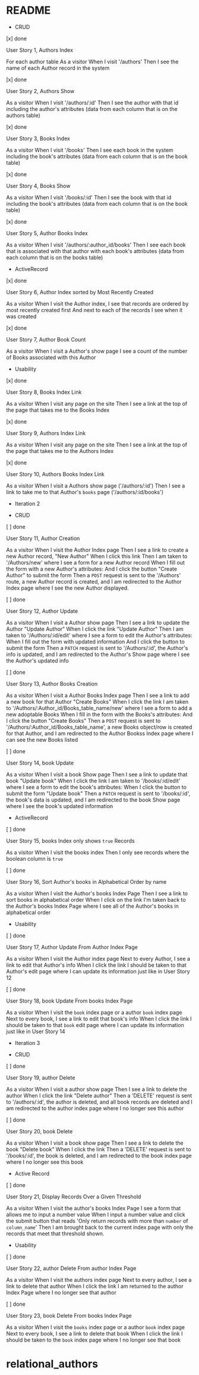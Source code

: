 # README

* CRUD

[x] done

User Story 1, Authors Index 

For each author table
As a visitor
When I visit '/authors'
Then I see the name of each Author record in the system

[x] done

User Story 2, Authors Show 

As a visitor
When I visit '/authors/:id'
Then I see the author with that id including the author's attributes
(data from each column that is on the authors table)

[x] done

User Story 3, Books Index 

As a visitor
When I visit '/books'
Then I see each book in the system including the book's attributes
(data from each column that is on the book table)

[x] done

User Story 4, Books Show 

As a visitor
When I visit '/books/:id'
Then I see the book with that id including the book's attributes
(data from each column that is on the book table)

[x] done

User Story 5, Author Books Index 

As a visitor
When I visit '/authors/:author_id/books'
Then I see each book that is associated with that author with each book's attributes
(data from each column that is on the books table)

* ActiveRecord

[x] done

User Story 6, Author Index sorted by Most Recently Created 

As a visitor
When I visit the Author index,
I see that records are ordered by most recently created first
And next to each of the records I see when it was created

[x] done

User Story 7, Author Book Count

As a visitor
When I visit a Author's show page
I see a count of the number of Books associated with this Author

* Usability 

[x] done

User Story 8, Books Index Link

As a visitor
When I visit any page on the site
Then I see a link at the top of the page that takes me to the Books Index

[x] done

User Story 9, Authors Index Link

As a visitor
When I visit any page on the site
Then I see a link at the top of the page that takes me to the Authors Index

[x] done

User Story 10, Authors Books Index Link

As a visitor
When I visit a Authors show page ('/authors/:id')
Then I see a link to take me to that Author's `books` page ('/authors/:id/books')

* Iteration 2

* CRUD 

[ ] done

User Story 11, Author Creation 

As a visitor
When I visit the Author Index page
Then I see a link to create a new Author record, "New Author"
When I click this link
Then I am taken to '/Authors/new' where I  see a form for a new Author record
When I fill out the form with a new Author's attributes:
And I click the button "Create Author" to submit the form
Then a `POST` request is sent to the '/Authors' route,
a new Author record is created,
and I am redirected to the Author Index page where I see the new Author displayed.

[ ] done

User Story 12, Author Update 

As a visitor
When I visit a Author show page
Then I see a link to update the Author "Update Author"
When I click the link "Update Author"
Then I am taken to '/Authors/:id/edit' where I  see a form to edit the Author's attributes:
When I fill out the form with updated information
And I click the button to submit the form
Then a `PATCH` request is sent to '/Authors/:id',
the Author's info is updated,
and I am redirected to the Author's Show page where I see the Author's updated info

[ ] done

User Story 13, Author Books Creation 

As a visitor
When I visit a Author Books Index page
Then I see a link to add a new book for that Author "Create Books"
When I click the link
I am taken to '/Authors/:Author_id/Books_table_name/new' where I see a form to add a new adoptable Books
When I fill in the form with the Books's attributes:
And I click the button "Create Books"
Then a `POST` request is sent to '/Authors/:Author_id/Books_table_name',
a new Books object/row is created for that Author,
and I am redirected to the Author Bookss Index page where I can see the new Books listed

[ ] done

User Story 14, book Update 

As a visitor
When I visit a book Show page
Then I see a link to update that book "Update book"
When I click the link
I am taken to '/books/:id/edit' where I see a form to edit the book's attributes:
When I click the button to submit the form "Update book"
Then a `PATCH` request is sent to '/books/:id',
the book's data is updated,
and I am redirected to the book Show page where I see the book's updated information

* ActiveRecord 

[ ] done

User Story 15, books Index only shows `true` Records 

As a visitor
When I visit the books index
Then I only see records where the boolean column is `true`

[ ] done

User Story 16, Sort Author's books in Alphabetical Order by name 

As a visitor
When I visit the Author's books Index Page
Then I see a link to sort books in alphabetical order
When I click on the link
I'm taken back to the Author's books Index Page where I see all of the Author's books in alphabetical order

* Usability 

[ ] done

User Story 17, Author Update From Author Index Page 

As a visitor
When I visit the Author index page
Next to every Author, I see a link to edit that Author's info
When I click the link
I should be taken to that Author's edit page where I can update its information just like in User Story 12

[ ] done

User Story 18, book Update From books Index Page 

As a visitor
When I visit the `book` index page or a author `book` index page
Next to every book, I see a link to edit that book's info
When I click the link
I should be taken to that `book` edit page where I can update its information just like in User Story 14

* Iteration 3

* CRUD

[ ] done

User Story 19, author Delete 

As a visitor
When I visit a author show page
Then I see a link to delete the author
When I click the link "Delete author"
Then a 'DELETE' request is sent to '/authors/:id',
the author is deleted, and all book records are deleted
and I am redirected to the author index page where I no longer see this author

[ ] done

User Story 20, book Delete 

As a visitor
When I visit a book show page
Then I see a link to delete the book "Delete book"
When I click the link
Then a 'DELETE' request is sent to '/books/:id',
the book is deleted,
and I am redirected to the book index page where I no longer see this book

* Active Record

[ ] done

User Story 21, Display Records Over a Given Threshold 

As a visitor
When I visit the author's books Index Page
I see a form that allows me to input a number value
When I input a number value and click the submit button that reads 'Only return records with more than `number` of `column_name`'
Then I am brought back to the current index page with only the records that meet that threshold shown.

* Usability

[ ] done

User Story 22, author Delete From author Index Page 

As a visitor
When I visit the authors index page
Next to every author, I see a link to delete that author
When I click the link
I am returned to the author Index Page where I no longer see that author

[ ] done

User Story 23, book Delete From books Index Page 

As a visitor
When I visit the `books` index page or a author `book` index page
Next to every book, I see a link to delete that book
When I click the link
I should be taken to the `book` index page where I no longer see that book

# relational_authors
